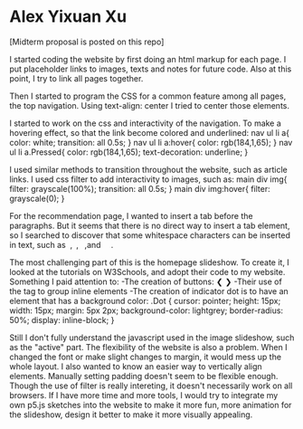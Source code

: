 # Alex Yixuan Xu
[Midterm proposal is posted on this repo]

I started coding the website by first doing an html markup for each page.
I put placeholder links to images, texts and notes for future code.
Also at this point, I try to link all pages together.

Then I started to program the CSS for a common feature among all pages, the top navigation.
Using text-align: center I tried to center those elements.

I started to work on the css and interactivity of the navigation. 
To make a hovering effect, so that the link become colored and underlined:
nav ul li a{
	color: white;
	transition: all 0.5s;
}
nav ul li a:hover{
	color: rgb(184,1,65);
}
nav ul li a.Pressed{
	color: rgb(184,1,65);
	text-decoration: underline;
}

I used similar methods to transition throughout the website, such as article links.
I used css filter to add interactivity to images, such as:
main div img{
	filter: grayscale(100%);
	transition: all 0.5s;
}
main div img:hover{
	filter: grayscale(0);
}

For the recommendation page, I wanted to insert a tab before the paragraphs. But it seems that there is no direct way to insert a tab element, so I searched to discover that some whitespace characters can be inserted in text, such as &nbsp;, &thinsp;, &ensp;,and &emsp;.

The most challenging part of this is the homepage slideshow.
To create it, I looked at the tutorials on W3Schools, and adopt their code to my website.
Something I paid attention to:
-The creation of buttons:
<a class="PrevButtom" onclick="plusSlides(-1)">&#10094;</a>
<a class="NextButtom" onclick="plusSlides(1)">&#10095;</a>
-Their use of the <span> tag to group inline elements
-The creation of indicator dot is to have an element that has a background color:
.Dot {
  cursor: pointer;
  height: 15px;
  width: 15px;
  margin: 5px 2px;
  background-color: lightgrey;
  border-radius: 50%;
  display: inline-block;
}

Still I don't fully understand the javascript used in the image slideshow, such as the "active" part.
The flexibility of the website is also a problem. When I changed the font or make slight changes to margin, it would mess up the whole layout. I also wanted to know an easier way to vertically align elements. Manually setting padding doesn't seem to be flexible enough.
Though the use of filter is really intereting, it doesn't necessarily work on all browsers.
If I have more time and more tools, I would try to integrate my own p5.js sketches into the website to make it more fun, more animation for the slideshow, design it better to make it more visually appealing.